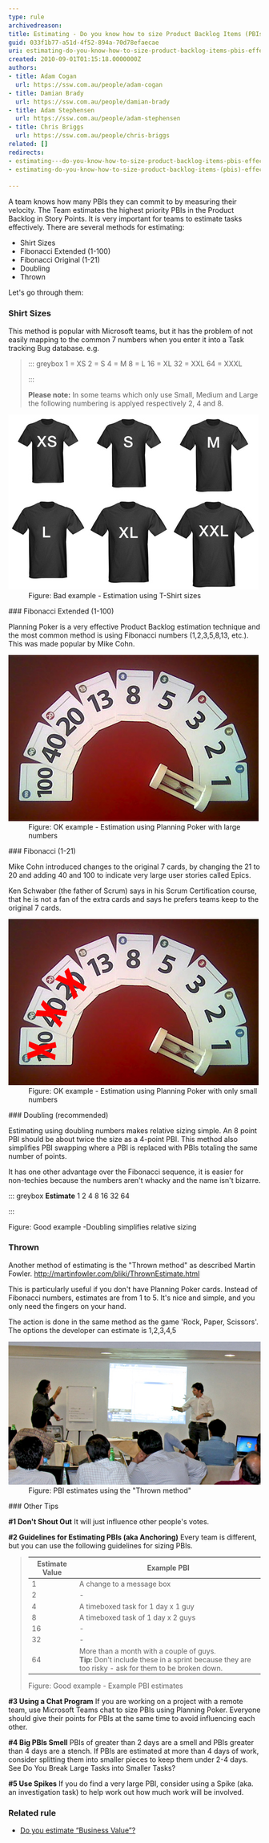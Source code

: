 ```yaml
---
type: rule
archivedreason: 
title: Estimating - Do you know how to size Product Backlog Items (PBIs) effectively?
guid: 033f1b77-a51d-4f52-894a-70d78efaecae
uri: estimating-do-you-know-how-to-size-product-backlog-items-pbis-effectively
created: 2010-09-01T01:15:18.0000000Z
authors:
- title: Adam Cogan
  url: https://ssw.com.au/people/adam-cogan
- title: Damian Brady
  url: https://ssw.com.au/people/damian-brady
- title: Adam Stephensen
  url: https://ssw.com.au/people/adam-stephensen
- title: Chris Briggs
  url: https://ssw.com.au/people/chris-briggs
related: []
redirects:
- estimating---do-you-know-how-to-size-product-backlog-items-pbis-effectively
- estimating-do-you-know-how-to-size-product-backlog-items-(pbis)-effectively

---
```


A team knows how many PBIs they can commit to by measuring their velocity. The Team estimates the highest priority PBIs in the Product Backlog in Story Points. It is very important for teams to estimate tasks effectively. There are several methods for estimating:

* Shirt Sizes
* Fibonacci Extended (1-100)
* Fibonacci Original (1-21)
* Doubling
* Thrown


<!--endintro-->

Let's go through them:

### Shirt Sizes

This method is popular with Microsoft teams, but it has the problem of not easily mapping to the common 7 numbers when you enter it into a Task tracking Bug database. e.g.


> ::: greybox
> 1 = XS
> 2 = S
> 4 = M
> 8 = L
> 16 = XL
> 32 = XXL
> 64 = XXXL
> 
> :::
> 
> 
> **Please note:** In some teams which only use Small, Medium and Large the following numbering is applyed respectively 2, 4 and 8.

<dl class="badImage"><dt> <img class="ms-rteCustom-ImageArea" src="size-stories-bad-example.jpg" alt=""> </dt><dd>Figure: Bad example - Estimation using T-Shirt sizes</dd></dl>
### Fibonacci Extended (1-100)

Planning Poker is a very effective Product Backlog estimation technique and the most common method is using Fibonacci numbers (1,2,3,5,8,13, etc.). This was made popular by Mike Cohn.
<dl class="goodImage"><dt> <img class="ms-rteCustom-ImageArea" src="size-stories-ok-example.jpg" alt=""> </dt><dd>Figure: OK example - Estimation using Planning Poker with large numbers</dd></dl>
### Fibonacci (1-21)

Mike Cohn introduced changes to the original 7 cards, by changing the 21 to 20 and adding 40 and 100 to indicate very large user stories called Epics.

Ken Schwaber (the father of Scrum) says in his Scrum Certification course, that he is not a fan of the extra cards and says he prefers teams keep to the original 7 cards.
<dl class="goodImage"><dt> <img class="ms-rteCustom-ImageArea" src="size-stories-good-example.jpg" alt=""> </dt><dd>Figure: OK example - Estimation using Planning Poker with only small numbers</dd></dl>
### Doubling (recommended)


Estimating using doubling numbers makes relative sizing simple. An 8 point PBI should be about twice the size as a 4-point PBI. This method also simplifies PBI swapping where a PBI is replaced with PBIs totaling the same number of points.

It has one other advantage over the Fibonacci sequence, it is easier for non-techies because the numbers aren't whacky and the name isn't bizarre.


::: greybox
 **Estimate** 
1
2
4
8
16
32
64

:::

<font class="ms-rteCustom-FigureGood">Figure: Good example -Doubling simplifies relative sizing</font>
### Thrown

Another method of estimating is the "Thrown method" as described Martin Fowler. http://martinfowler.com/bliki/ThrownEstimate.html

This is particularly useful if you don't have Planning Poker cards.  Instead of Fibonacci numbers, estimates are from 1 to 5.  It's nice and simple, and you only need the fingers on your hand.

The action is done in the same method as the game 'Rock, Paper, Scissors'. The options the developer can estimate is 1,2,3,4,5
<dl class="image"><dt> <img class="ms-rteCustom-ImageArea" src="fist-method.jpg" alt=""> </dt><dd>Figure: PBI estimates using the "Thrown method"</dd></dl>
### Other Tips


**#1 Don't Shout Out** 
It will just influence other people's votes.

**#2 Guidelines for Estimating PBIs (aka Anchoring)** 
Every team is different, but you can use the following guidelines for sizing PBIs.


> | **Estimate Value**  | **Example PBI**  |
> | --- | --- |
> | 1 | A change to a message box<br> |
> | 2<br> | - |
> | 4<br> | A timeboxed task for 1 day x 1 guy |
> | 8<br> | A timeboxed task of 1 day x 2 guys |
> | 16<br> | - |
> | 32<br> | - |
> | 64<br> | More than a month with a couple of guys.<br> **Tip:** Don't include these in a sprint because they are too risky - ask for them to be broken down. |
> 
> <font class="ms-rteCustom-FigureGood">Figure: Good example - Example PBI estimates</font>





**#3 Using a Chat Program** 
If you are working on a project with a remote team, use Microsoft Teams chat to size PBIs using Planning Poker.  Everyone should give their points for PBIs at the same time to avoid influencing each other.

**#4 Big PBIs Smell** 
PBIs of greater than 2 days are a smell and PBIs greater than 4 days are a stench. If PBIs are estimated at more than 4 days of work, consider splitting them into smaller pieces to keep them under 2-4 days.  See Do You Break Large Tasks into Smaller Tasks?

**#5 Use Spikes** 
If you do find a very large PBI, consider using a Spike (aka. an investigation task) to help work out how much work will be involved.

### Related rule


* [Do you estimate “Business Value”?](/Pages/Estimate-Business-Value.aspx)
